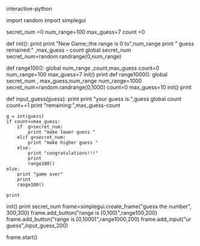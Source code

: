 interactive-python

import random
import simplegui

secret_num =0
num_range=100
max_guess=7
count =0

def init():
    print 
    print "New Game;;the range is 0 to",num_range
    print " guess remained:" ,max_guess - count
    global secret_num 
    secret_num=random.randrange(0,num_range)
    

def range100():
    global num_range ,count,max_guess
    count=0
    num_range=100
    max_guess=7
    init()
    print
def range1000():
    global secret_num , max_guess,num_range
    num_range=1000
    secret_num=random.randrange(0,1000)
    count=0
    max_guess=10
    init()
    print
 
def input_guess(guess):
    print
    print "your guess is:",guess 
    global count
    count+=1
    print "remaining:",max_guess-count 
    
    g = int(guess)
    if count<=max_guess:
        if  g>secret_num:
            print "make lower guess "
        elif g<secret_num:
            print "make higher guess "
        else:
            print "congratulations!!!"
            print
            range100()
    else:
        print "game over"
        print
        range100()
    
    print        
     
init()
print secret_num
frame=simplegui.create_frame("guess the number", 300,300)
frame.add_button("range is [0,100)",range100,200)
frame.add_button("range is [0,1000)",range1000,200)
frame.add_input("ur guess",input_guess,200)

frame.start()        


            
    
